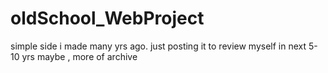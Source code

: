 # oldSchool_WebProject
simple side i made many yrs ago. just posting it to review myself in next 5-10 yrs maybe , more of archive
